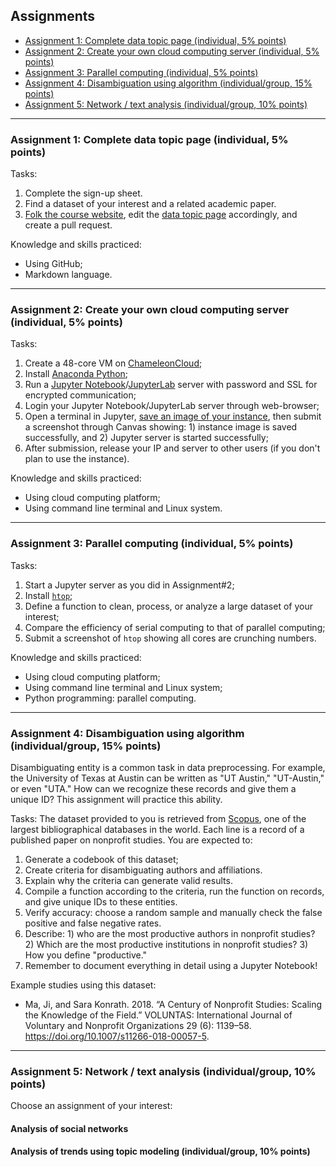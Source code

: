 ## Assignments

- [Assignment 1: Complete data topic page (individual, 5% points)](#a1)
- [Assignment 2: Create your own cloud computing server (individual, 5% points)](#a2)
- [Assignment 3: Parallel computing (individual, 5% points)](#a3)
- [Assignment 4: Disambiguation using algorithm (individual/group, 15% points)](#a4)
- [Assignment 5: Network / text analysis (individual/group, 10% points)](#a5)

---
### <a name="a1"> Assignment 1: Complete data topic page (individual, 5% points) </a>

Tasks:
1. Complete the sign-up sheet.
2. Find a dataset of your interest and a related academic paper.
3. [Folk the course website](https://github.com/ma-ji/open_data), edit the [data topic page](/open_data/data_topic/) accordingly, and create a pull request.

Knowledge and skills practiced:
- Using GitHub;
- Markdown language.

---
### <a name="a2"> Assignment 2: Create your own cloud computing server (individual, 5% points) </a>

Tasks:
1. Create a 48-core VM on [ChameleonCloud](https://www.chameleoncloud.org/);
2. Install [Anaconda Python](https://www.anaconda.com/distribution/);
3. Run a [Jupyter Notebook](https://jupyter-notebook.readthedocs.io/en/stable/public_server.html)/[JupyterLab](https://jupyterlab.readthedocs.io/en/stable/getting_started/starting.html) server with password and SSL for encrypted communication;
4. Login your Jupyter Notebook/JupyterLab server through web-browser;
5. Open a terminal in Jupyter, [save an image of your instance](https://chameleoncloud.readthedocs.io/en/latest/technical/images.html), then submit a screenshot through Canvas showing: 1) instance image is saved successfully, and 2) Jupyter server is started successfully;
6. After submission, release your IP and server to other users (if you don't plan to use the instance).

Knowledge and skills practiced:
- Using cloud computing platform;
- Using command line terminal and Linux system.

---
### <a name="a3"> Assignment 3: Parallel computing (individual, 5% points) </a>

Tasks:
1. Start a Jupyter server as you did in Assignment#2;
2. Install [`htop`](https://hisham.hm/htop/);
3. Define a function to clean, process, or analyze a large dataset of your interest;
4. Compare the efficiency of serial computing to that of parallel computing;
5. Submit a screenshot of `htop` showing all cores are crunching numbers.

Knowledge and skills practiced:
- Using cloud computing platform;
- Using command line terminal and Linux system;
- Python programming: parallel computing.

---
### <a name="a4"> Assignment 4: Disambiguation using algorithm (individual/group, 15% points) </a>

Disambiguating entity is a common task in data preprocessing. For example, the University of Texas at Austin can be written as "UT Austin," "UT-Austin," or even "UTA." How can we recognize these records and give them a unique ID? This assignment will practice this ability.

Tasks:
The dataset provided to you is retrieved from [Scopus](https://dev.elsevier.com/index.html), one of the largest bibliographical databases in the world. Each line is a record of a published paper on nonprofit studies. You are expected to:
1. Generate a codebook of this dataset;
2. Create criteria for disambiguating authors and affiliations.
3. Explain why the criteria can generate valid results.
3. Compile a function according to the criteria, run the function on records, and give unique IDs to these entities.
4. Verify accuracy: choose a random sample and manually check the false positive and false negative rates.
5. Describe: 1) who are the most productive authors in nonprofit studies? 2) Which are the most productive institutions in nonprofit studies? 3) How you define "productive."
6. Remember to document everything in detail using a Jupyter Notebook!

Example studies using this dataset:
- Ma, Ji, and Sara Konrath. 2018. “A Century of Nonprofit Studies: Scaling the Knowledge of the Field.” VOLUNTAS: International Journal of Voluntary and Nonprofit Organizations 29 (6): 1139–58. https://doi.org/10.1007/s11266-018-00057-5.

---
### <a name="a5"> Assignment 5: Network / text analysis (individual/group, 10% points) </a>

Choose an assignment of your interest:

#### Analysis of social networks 

#### Analysis of trends using topic modeling (individual/group, 10% points)
